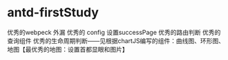 # antd-firstStudy
优秀的webpeck 外漏
优秀的 config 设置successPage
优秀的路由判断
优秀的查询组件
优秀的生命周期判断——见根据chartJS编写的组件：曲线图、环形图、地图【最优秀的地图：设置首都显眼和图片】
